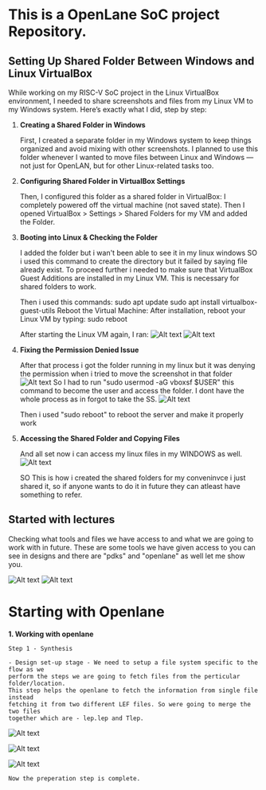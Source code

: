 # This is a OpenLane SoC project Repository.

## Setting Up Shared Folder Between Windows and Linux VirtualBox

While working on my RISC-V SoC project in the Linux VirtualBox environment, I needed to share screenshots and files from my Linux VM to my Windows system. Here’s exactly what I did, step by step:

1. __Creating a Shared Folder in Windows__

   
    First, I created a separate folder in my Windows system to keep things organized and avoid mixing with other screenshots.
    I planned to use this folder whenever I wanted to move files between Linux and Windows — not just for OpenLAN, but for other Linux-related tasks too.


2. __Configuring Shared Folder in VirtualBox Settings__
   

    Then, I configured this folder as a shared folder in VirtualBox:
    I completely powered off the virtual machine (not saved state).
    Then I opened VirtualBox > Settings > Shared Folders for my VM and added the Folder.


3. __Booting into Linux & Checking the Folder__


    I added the folder but i wan't been able to see it in my linux windows 
    SO i used this command to create the directory but it failed by saying file already exist.
    To proceed further i needed to make sure that VirtualBox Guest Additions are installed in my Linux VM. This is necessary for shared folders to work.

    Then i used this commands:
    sudo apt update
    sudo apt install virtualbox-guest-utils
    Reboot the Virtual Machine: After installation, reboot your Linux VM by typing:
    sudo reboot
    
    After starting the Linux VM again, I ran:
    ![Alt text](linux_images/img4.png)
    ![Alt text](linux_images/img3.png)


4. __Fixing the Permission Denied Issue__


    After that process i got the folder running in my linux but it was denying the permission when i tried to move the screenshot in that folder
    ![Alt text](linux_images/img2.png)
    So I had to run "sudo usermod -aG vboxsf $USER" this command to become the user and access the folder. I dont have the whole process as in forgot to take the SS.
    ![Alt text](linux_images/img1.png)

    Then i used "sudo reboot"
    to reboot the server and make it properly work


5. __Accessing the Shared Folder and Copying Files__


    And all set now i can access my linux files in my WINDOWS as well.
    ![Alt text](linux_images/img5.png)

    SO This is how i created the shared folders for my conveninvce i just shared it, so if anyone wants to do it in future they can atleast have something to refer.



## Started with lectures 

Checking what tools and files we have access to and what we are going to work with in future. 
These are some tools we have given access to you can see in designs and there are "pdks" and "openlane" as well let me show you. 

![Alt text](linux_images/lec1-img1.png)
![Alt text](linux_images/lec1-img2.png)


# Starting with Openlane

__1. Working with openlane__

    Step 1 - Synthesis 

    - Design set-up stage - We need to setup a file system specific to the flow as we
    perform the steps we are going to fetch files from the perticular folder/location. 
    This step helps the openlane to fetch the information from single file instead
    fetching it from two different LEF files. So were going to merge the two files
    together which are - lep.lep and Tlep.

![Alt text](linux_images/Day1-sec3-lec2-img1.png)

![Alt text](linux_images/Day1-sec3-lec2-img2.png)

![Alt text](linux_images/Day1-sec3-lec2-img3.png)

    Now the preperation step is complete.






